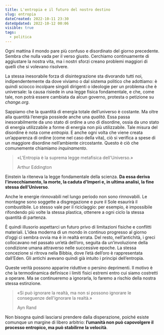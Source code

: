 ```yaml
---
title: L'entropia e il futuro del nostro destino
slug: entropia
dateCreated: 2022-10-11 23:30
dateUpdated: 2022-10-12 00:06
visible: true
tags:
  - politica
---
```


<span class="newthought">Ogni mattina</span> il mondo pare più confuso e disordinato del giorno precedente. Sembra che nulla vada per il verso giusto. Cerchiamo continuamente di aggiustare la nostra vita, ma i nostri sforzi creano problemi maggiori di quelli che si volevano risolvere.

La stessa inesorabile forza di disintegrazione sta divorando tutti noi, indipendentemente da dove viviamo o dal sistema politico che adottiamo: è quindi sciocco incolpare singoli dirigenti o ideologie per un problema che è universale: la causa risiede in una legge fisica fondamentale, e che, come tale, non potrà essere cambiata da alcun governo, protesta o petizione su _change.org_.

Sappiamo che la quantità di energia totale dell’universo è costante. Ma oltre alla quantità l’energia possiede anche una _qualità_. Essa passa inesorabilmente da uno stato di ordine a uno di disordine, ossia da uno stato di energia utilizzabile a forme di energia non più utilizzabile. Tale misura del disordine è nota come _entropia_. E anche ogni volta che viene creata un’apparenza di ordine (come nel caso della vita), ciò si verifica a spese di un maggiore disordine nell’ambiente circostante. Questo è ciò che comunemente chiamiamo _inquinamento_.

<div class="epigraph">
    <blockquote>
        <p>«L'Entropia è la suprema legge metafisica dell'Universo.»</p>
        <footer>Arthur Eddington</footer>
    </blockquote>
</div>

Einstein la riteneva la legge fondamentale della scienza. **Da essa deriva l'invecchiamento, la morte, la caduta d'Imperi e, in ultima analisi, la fine stessa dell'Universo**.

Anche le energie rinnovabili nel lungo periodo non sono rinnovabili. Le montagne sono soggette a disgregazione e pure il Sole esaurirà il combustibile. Lo stesso vale per il riciclaggio: per esempio, è impossibile rifondendo più volte la stessa plastica, ottenere a ogni ciclo la stessa quantità di partenza.

È quindi illusorio aspettarci un futuro privo di limitazioni fisiche e conflitti materiali. L’idea moderna di un mondo in continuo progresso al giorno d’oggi ci sembra ovvia ma è in realtà errata. Del resto, nell’antichità, i greci collocavano nel passato un’età dell’oro, seguita da un’involuzione della condizione umana attraverso nelle successive epoche. La stessa concezione si ritrova nella Bibbia, dove l’età dell’oro è rappresentata dall’Eden. Gli antichi avevano quindi già intuito i principi dell’entropia.

Queste verità possono apparire riduttive o persino deprimenti. Il motivo è che la termodinamica definisce i limiti fisici estremi entro cui siamo costretti a operare. Ma se continueremo a ignorarla, lo faremo a rischio della nostra stessa estinzione.

<div class="epigraph">
    <blockquote>
        <p>«Si può ignorare la realtà, ma non si possono ignorare le conseguenze dell'ignorare la realtà.»</p>
        <footer>Ayn Rand</footer>
    </blockquote>
</div>

Non bisogna quindi lasciarsi prendere dalla disperazione, poiché esiste comunque un margine di libero arbitrio: **l’umanità non può capovolgere il processo entropico, ma può stabilirne la velocità**.
